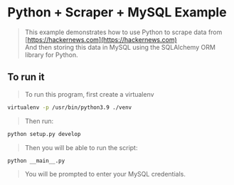 # Python + Scraper + MySQL Example
> This example demonstrates how to use Python to scrape data from [https://hackernews.com](https://hackernews.com)  
> And then storing this data in MySQL using the SQLAlchemy ORM library for Python.

## To run it
> To run this program, first create a virtualenv
```bash
virtualenv -p /usr/bin/python3.9 ./venv
```
> Then run:
```bash
python setup.py develop
```
> Then you will be able to run the script:
```bash
python __main__.py
```
> You will be prompted to enter your MySQL credentials.
